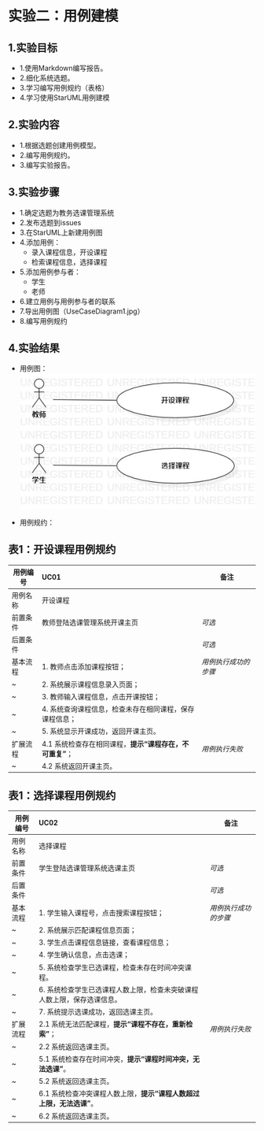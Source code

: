 # 实验二：用例建模

## 1.实验目标

- 1.使用Markdown编写报告。
- 2.细化系统选题。
- 3.学习编写用例规约（表格）
- 4.学习使用StarUML用例建模

## 2.实验内容
- 1.根据选题创建用例模型。
- 2.编写用例规约。
- 3.编写实验报告。

## 3.实验步骤
+ 1.确定选题为教务选课管理系统
+ 2.发布选题到issues
+ 3.在StarUML上新建用例图
+ 4.添加用例：
	- 录入课程信息，开设课程
	- 检索课程信息，选择课程
+ 5.添加用例参与者：
	- 学生
	- 老师
+ 6.建立用例与用例参与者的联系
+ 7.导出用例图（UseCaseDiagram1.jpg）
+ 8.编写用例规约

## 4.实验结果
+ 用例图：
  ![用例图](./UseCaseDiagram1.jpg)

+ 用例规约：
## 表1：开设课程用例规约  

用例编号  | UC01 | 备注  
-|:-|-  
用例名称  | 开设课程  |   
前置条件  | 教师登陆选课管理系统开课主页     | *可选*   
后置条件  |      | *可选*   
基本流程  | 1. 教师点击添加课程按钮；  |*用例执行成功的步骤*    
~| 2. 系统展示课程信息录入页面；  |   
~| 3. 教师输入课程信息，点击开课按钮；  |   
~| 4. 系统查询课程信息，检查未存在相同课程，保存课程信息；  |   
~| 5. 系统显示开课成功，返回开课主页。  |  
扩展流程  | 4.1 系统检查存在相同课程，**提示“课程存在，不可重复”**；  |*用例执行失败* 
 ~| 4.2 系统返回开课主页。  |
  
## 表1：选择课程用例规约 
用例编号  | UC02 | 备注  
-|:-|-  
用例名称  | 选择课程  |   
前置条件  | 学生登陆选课管理系统选课主页     | *可选*   
后置条件  |      | *可选*   
基本流程  | 1. 学生输入课程号，点击搜索课程按钮；  |*用例执行成功的步骤*    
~| 2. 系统展示匹配课程信息页面；  |   
~| 3. 学生点击课程信息链接，查看课程信息；  |   
~| 4. 学生确认信息，点击选课；  |   
~| 5. 系统检查学生已选课程，检查未存在时间冲突课程。  |  
~| 6. 系统检查学生已选课程人数上限，检查未突破课程人数上限，保存选课信息。  | 
~| 7. 系统提示选课成功，返回选课主页。  |   
扩展流程  | 2.1 系统无法匹配课程，**提示“课程不存在，重新检索”**；  |*用例执行失败*  
~| 2.2 系统返回选课主页。  |  
~| 5.1 系统检查存在时间冲突，**提示“课程时间冲突，无法选课”**。  |
~| 5.2 系统返回选课主页。  |
~| 6.1 系统检查冲突课程人数上限，**提示“课程人数超过上限，无法选课”**。  |
~| 6.2 系统返回选课主页。  |

